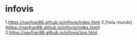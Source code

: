 # infovis

1.https://navfran98.github.io/infovis/index.html
2.[hola mundo] (https://navfran98.github.io/infovis/index.html)
3.https://navfran98.github.io/infovis/zoo.html
